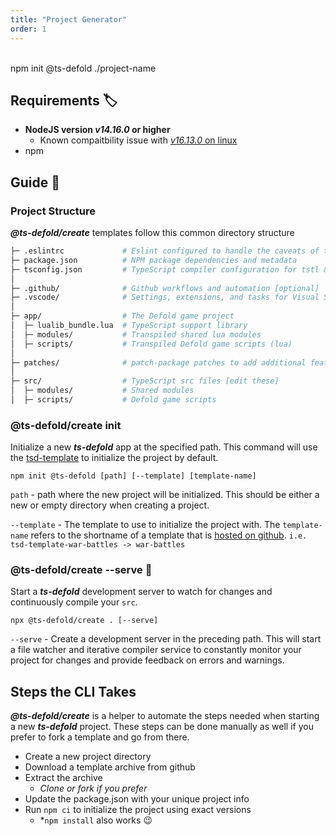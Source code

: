 ```yaml
---
title: "Project Generator"
order: 1
---
```

<br/>
<HeroImage src="/assets/ts-defold-create.png" width="602" height="433" />

<Tip>
npm init @ts-defold ./project-name
</Tip>

## Requirements :label:

- __NodeJS version _v14.16.0_ or higher__
  - Known compaitbility issue with [_v16.13.0_ on linux](https://github.com/ts-defold/create/issues/3)
- npm

## Guide :book: 


### Project Structure

***@ts-defold/create*** templates follow this common directory structure

```bash
├─ .eslintrc             # Eslint configured to handle the caveats of tstl & ts-defold
├─ package.json          # NPM package dependencies and metadata
├─ tsconfig.json         # TypeScript compiler configuration for tstl & ts-defold
│
├─ .github/              # Github workflows and automation [optional]
├─ .vscode/              # Settings, extensions, and tasks for Visual Studio Code
│
├─ app/                  # The Defold game project
│  ├─ lualib_bundle.lua  # TypeScript support library
│  ├─ modules/           # Transpiled shared lua modules
│  ├─ scripts/           # Transpiled Defold game scripts (lua)
│
├─ patches/              # patch-package patches to add additional features to tstl
│
├─ src/                  # TypeScript src files [edit these]
│  ├─ modules/           # Shared modules
│  ├─ scripts/           # Defold game scripts
```

### @ts-defold/create init

Initialize a new ***ts-defold*** app at the specified path. This command will use the [tsd-template](https://github.com/ts-defold/tsd-template) to initialize the project by default.

```
npm init @ts-defold [path] [--template] [template-name]
```

`path` - path where the new project will be initialized. This should be either a new or empty directory when creating a project.

`--template` - The template to use to initialize the project with. The `template-name` refers to the shortname of a template that is [hosted on github](https://github.com/topics/ts-defold-template). `i.e. tsd-template-war-battles -> war-battles`

### @ts-defold/create --serve :construction_worker: 

Start a ***ts-defold*** development server to watch for changes and continuously 
compile your `src`.

```
npx @ts-defold/create . [--serve] 
```
`--serve` - Create a development server in the preceding path. This will start a file watcher and iterative compiler service to constantly monitor your project for changes and provide feedback on errors and warnings.

## Steps the CLI Takes

***@ts-defold/create*** is a helper to automate the steps needed when starting a 
new ***ts-defold*** project. These steps can be done manually as well if you prefer 
to fork a template and go from there.

- Create a new project directory 
- Download a template archive from github
- Extract the archive
  - *Clone or fork if you prefer*
- Update the package.json with your unique project info
- Run `npm ci` to initialize the project using exact versions
  - *`npm install` also works :wink:

